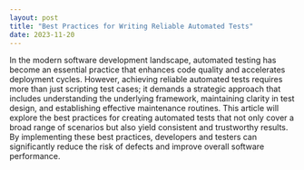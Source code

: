 ```yaml
---
layout: post
title: "Best Practices for Writing Reliable Automated Tests"
date: 2023-11-20
---
```


In the modern software development landscape, automated testing has become an essential practice that enhances code quality and accelerates deployment cycles. However, achieving reliable automated tests requires more than just scripting test cases; it demands a strategic approach that includes understanding the underlying framework, maintaining clarity in test design, and establishing effective maintenance routines. This article will explore the best practices for creating automated tests that not only cover a broad range of scenarios but also yield consistent and trustworthy results. By implementing these best practices, developers and testers can significantly reduce the risk of defects and improve overall software performance.
